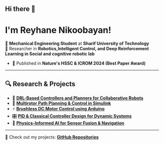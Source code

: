 ## Hi there 👋
# I'm Reyhane Nikoobayan!

🚀 **Mechanical Engineering Student** at **Sharif University of Technology**  
🔬 Researcher in **Robotics,Intelligent Control, and Deep Reinforcement Learning in Social and cognitive robotic lab**
- 📄 Published in **Nature's HSSC & ICROM 2024 (Best Paper Award)**  


---

## 🔍 Research & Projects

- 🧠 [**DRL-Based Controllers and Planners for Collaborative Robots**](#)  
- 🚁 [**Multirotor Path Planning & Control in Simulink**](#)  
- ⚡ [**Brushless DC Motor Control using Arduino**](#)  
- 🎛️ [**PID & Classical Controller Design for Dynamic Systems**](#)  
- 📡 [**Physics-Informed AI for Sensor Fusion & Navigation**](#)  

---

📂 Check out my projects: [**GitHub Repositories**](#)
